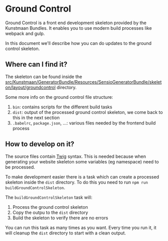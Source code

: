 # Ground Control

Ground Control is a front end development skeleton provided by the Kunstmaan Bundles.
It enables you to use modern build processes like webpack and gulp.

In this document we'll describe how you can do updates to the ground control skeleton.

## Where can I find it?

The skeleton can be found inside the [src/Kunstmaan/GeneratorBundle/Resources/SensioGeneratorBundle/skeleton/layout/groundcontrol](../src/Kunstmaan/GeneratorBundle/Resources/SensioGeneratorBundle/skeleton/layout/groundcontrol) directory.

Some more info on the ground control file structure:

1. `bin`: contains scripts for the different build tasks
2. `dist`: output of the processed ground control skeleton, we come back to this in the next section
3. `.babelrc`, `package.json`, ...: various files needed by the frontend build process

## How to develop on it?

The source files contain [Twig](https://twig.symfony.com/) syntax.
This is needed because when generating your website skeleton some variables (eg namespace) need to be processed.

To make development easier there is a task which can create a processed skeleton inside the `dist` directory.
To do this you need to run `npm run buildGroundControlSkeleton`.

The `buildGroundControlSkeleton` task will:

1. Process the ground control skeleton
2. Copy the outpu to the `dist` directory
3. Build the skeleton to verify there are no errors

You can run this task as many times as you want. Every time you run it, it will cleanup the `dist` directory to start with a clean output.
